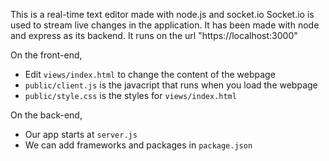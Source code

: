 
This is a real-time text editor made with node.js and socket.io Socket.io is used to stream live changes in the application. 
It has been made with node and express as its backend. It runs on the url "https://localhost:3000"


On the front-end,

- Edit `views/index.html` to change the content of the webpage
- `public/client.js` is the javacript that runs when you load the webpage
- `public/style.css` is the styles for `views/index.html`

On the back-end,

- Our app starts at `server.js`
- We can add frameworks and packages in `package.json`

